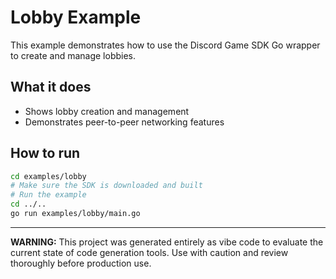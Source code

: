 # Lobby Example

This example demonstrates how to use the Discord Game SDK Go wrapper to create and manage lobbies.

## What it does
- Shows lobby creation and management
- Demonstrates peer-to-peer networking features

## How to run

```sh
cd examples/lobby
# Make sure the SDK is downloaded and built
# Run the example
cd ../..
go run examples/lobby/main.go
```

---

**WARNING:** This project was generated entirely as vibe code to evaluate the current state of code generation tools. Use with caution and review thoroughly before production use. 